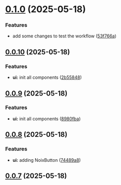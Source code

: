 # [0.1.0](https://github.com/NoiXdev/theme-vue/compare/v0.0.10...v0.1.0) (2025-05-18)


### Features

* add some changes to test the workflow ([53f766a](https://github.com/NoiXdev/theme-vue/commit/53f766a42be2d57cf1ae0df7bea649b8f6193d85))



## [0.0.10](https://github.com/NoiXdev/theme-vue/compare/v0.0.9...v0.0.10) (2025-05-18)


### Features

* **ui:** init all components ([2b55848](https://github.com/NoiXdev/theme-vue/commit/2b5584861796fb7ef94b7cddcfbf8666341f667c))



## [0.0.9](https://github.com/NoiXdev/theme-vue/compare/v0.0.8...v0.0.9) (2025-05-18)


### Features

* **ui:** init all components ([8980fba](https://github.com/NoiXdev/theme-vue/commit/8980fbad2b23f9e14e1ca7c3dddcbcad69f3df4d))



## [0.0.8](https://github.com/NoiXdev/theme-vue/compare/v0.0.7...v0.0.8) (2025-05-18)


### Features

* **ui:** adding NoixButton ([74489a8](https://github.com/NoiXdev/theme-vue/commit/74489a8bb5ad408506fb5743daebd6babd31cffb))



## [0.0.7](https://github.com/NoiXdev/theme-vue/compare/v0.0.6...v0.0.7) (2025-05-18)



